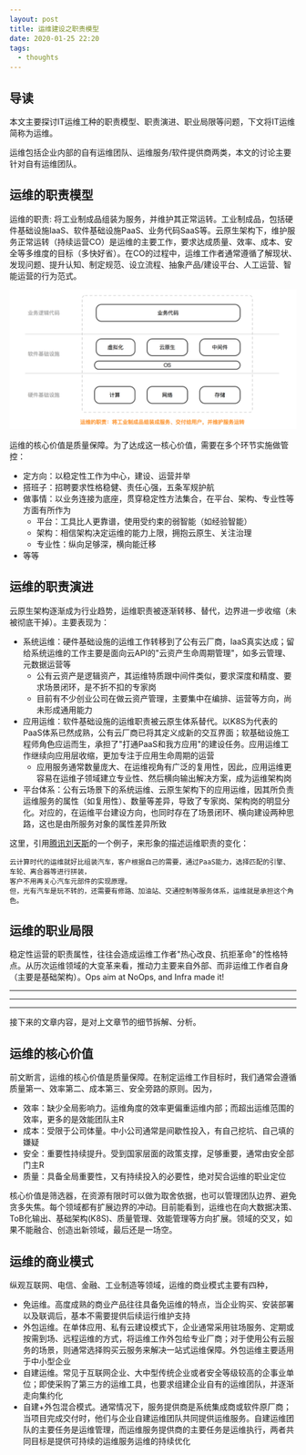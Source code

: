 ```yaml
---
layout: post
title: 运维建设之职责模型
date: 2020-01-25 22:20
tags:
  - thoughts
---
```


## 导读
本文主要探讨IT运维工种的职责模型、职责演进、职业局限等问题，下文将IT运维简称为运维。

运维包括企业内部的自有运维团队、运维服务/软件提供商两类，本文的讨论主要针对自有运维团队。

## 运维的职责模型
运维的职责: 将工业制成品组装为服务，并维护其正常运转。工业制成品，包括硬件基础设施IaaS、软件基础设施PaaS、业务代码SaaS等。云原生架构下，维护服务正常运转（持续运营CO）是运维的主要工作，要求达成质量、效率、成本、安全等多维度的目标（多快好省）。在CO的过程中，运维工作者通常遵循了解现状、发现问题、提升认知、制定规范、设立流程、抽象产品/建设平台、人工运营、智能运营的行为范式。

![page.png](https://raw.githubusercontent.com/niean/niean.github.io/master/images/20200125/op-model.png)

运维的核心价值是质量保障。为了达成这一核心价值，需要在多个环节实施做管控：

- 定方向：以稳定性工作为中心，建设、运营并举
- 搭班子：招聘要求性格稳健、责任心强，五条军规护航
- 做事情：以业务连接为底座，贯穿稳定性方法集合，在平台、架构、专业性等方面有所作为
    - 平台：工具比人更靠谱，使用受约束的弱智能（如经验智能）
    - 架构：相信架构决定运维的能力上限，拥抱云原生、关注治理
    - 专业性：纵向足够深，横向能迁移
- 等等


## 运维的职责演进
云原生架构逐渐成为行业趋势，运维职责被逐渐转移、替代，边界进一步收缩（未被彻底干掉）。主要表现为：

- 系统运维：硬件基础设施的运维工作转移到了公有云厂商，IaaS真实达成；留给系统运维的工作主要是面向云API的"云资产生命周期管理"，如多云管理、元数据运营等
    - 公有云资产是逻辑资产，其运维特质跟中间件类似，要求深度和精度、要求场景闭环，是不折不扣的专家岗
    - 目前有不少创业公司在做云资产管理，主要集中在编排、运营等方向，尚未形成通用能力
- 应用运维：软件基础设施的运维职责被云原生体系替代。以K8S为代表的PaaS体系已然成熟，公有云厂商已将其定义成新的交互界面；软基础设施工程师角色应运而生，承担了"打通PaaS和我方应用"的建设任务。应用运维工作继续向应用层收缩，更加专注于应用生命周期的运营
    - 应用服务通常数量庞大、在运维视角有广泛的复用性，因此，应用运维更容易在运维子领域建立专业性、然后横向输出解决方案，成为运维架构岗
- 平台体系：公有云场景下的系统运维、云原生架构下的应用运维，因其所负责运维服务的属性（如复用性）、数量等差异，导致了专家岗、架构岗的明显分化。对应的，在运维平台建设方向，也同时存在了场景闭环、横向建设两种思路，这也是由所服务对象的属性差异所致

这里，引用[腾讯刘天斯](https://mp.weixin.qq.com/s/_wwlN7GeF6VkmrK3q5__tw)的一个例子，来形象的描述运维职责的变化：

```
云计算时代的运维就好比组装汽车，客户根据自己的需要，通过PaaS能力，选择匹配的引擎、车轮、离合器等进行拼装，  
客户不用再关心汽车元部件的实现原理。
但，光有汽车是玩不转的，还需要有修路、加油站、交通控制等服务体系，运维就是承担这个角色。
```

## 运维的职业局限
稳定性运营的职责属性，往往会造成运维工作者"热心改良、抗拒革命"的性格特点。从历次运维领域的大变革来看，推动力主要来自外部、而非运维工作者自身（主要是基础架构）。Ops aim at NoOps, and Infra made it!


---

---

---

接下来的文章内容，是对上文章节的细节拆解、分析。


## 运维的核心价值
前文断言，运维的核心价值是质量保障。在制定运维工作目标时，我们通常会遵循质量第一、效率第二、成本第三、安全旁路的原则。因为，

- 效率：缺少全局影响力。运维角度的效率更偏重运维内部；而超出运维范围的效率，更多的是效能团队主R
- 成本：受限于公司体量。中小公司通常是间歇性投入，有自己挖坑、自己填的嫌疑
- 安全：重要性持续提升。受到国家层面的政策支撑，足够重要，通常由安全部门主R
- 质量：具备全局重要性，又有持续投入的必要性，绝对契合运维的职业定位

核心价值是筛选器，在资源有限时可以做为取舍依据，也可以管理团队边界、避免贪多失焦。每个领域都有扩展边界的冲动。目前能看到，运维也在向大数据决策、ToB化输出、基础架构(K8S)、质量管理、效能管理等方向扩展。领域的交叉，如果不能融合、创造出新领域，最后还是一场空。

## 运维的商业模式
纵观互联网、电信、金融、工业制造等领域，运维的商业模式主要有四种，

- 免运维。高度成熟的商业产品往往具备免运维的特点，当企业购买、安装部署以及联调后，基本不需要提供后续运行维护支持
- 外包运维。在单体应用、私有云建设模式下，企业通常采用驻场服务、定期或按需到场、远程运维的方式，将运维工作外包给专业厂商；对于使用公有云服务的场景，则通常选择购买云服务来解决一站式运维保障。外包运维主要适用于中小型企业
- 自建运维。常见于互联网企业、大中型传统企业或者安全等级较高的企事业单位；即使采购了第三方的运维工具，也要求组建企业自有的运维团队，并逐渐走向集约化
- 自建+外包混合模式。通常情况下，服务提供商是系统集成商或软件原厂商；当项目完成交付时，他们与企业自建运维团队共同提供运维服务。自建运维团队的主要任务是运维管理，而运维服务提供商的主要任务是运维执行，两者共同目标是提供可持续的运维服务运维的持续优化


